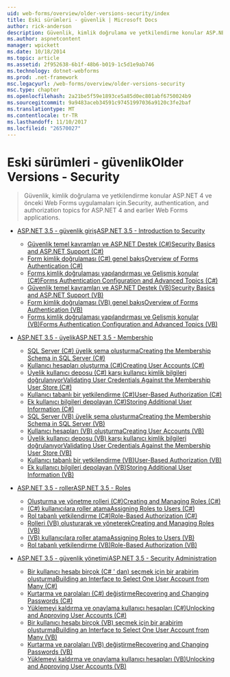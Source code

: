 ```yaml
---
uid: web-forms/overview/older-versions-security/index
title: Eski sürümleri - güvenlik | Microsoft Docs
author: rick-anderson
description: Güvenlik, kimlik doğrulama ve yetkilendirme konular ASP.NET 4 ve önceki Web Forms uygulamaları için.
ms.author: aspnetcontent
manager: wpickett
ms.date: 10/18/2014
ms.topic: article
ms.assetid: 2f952638-6b1f-48b6-b019-1c5d1e9ab746
ms.technology: dotnet-webforms
ms.prod: .net-framework
msc.legacyurl: /web-forms/overview/older-versions-security
msc.type: chapter
ms.openlocfilehash: 2a21be5f59e1893ce5a85d0ec801abf6750024b9
ms.sourcegitcommit: 9a9483aceb34591c97451997036a9120c3fe2baf
ms.translationtype: MT
ms.contentlocale: tr-TR
ms.lasthandoff: 11/10/2017
ms.locfileid: "26570027"
---
```

<a name="older-versions---security"></a><span data-ttu-id="5349d-103">Eski sürümleri - güvenlik</span><span class="sxs-lookup"><span data-stu-id="5349d-103">Older Versions - Security</span></span>
====================
> <span data-ttu-id="5349d-104">Güvenlik, kimlik doğrulama ve yetkilendirme konular ASP.NET 4 ve önceki Web Forms uygulamaları için.</span><span class="sxs-lookup"><span data-stu-id="5349d-104">Security, authentication, and authorization topics for ASP.NET 4 and earlier Web Forms applications.</span></span>


- [<span data-ttu-id="5349d-105">ASP.NET 3.5 - güvenlik giriş</span><span class="sxs-lookup"><span data-stu-id="5349d-105">ASP.NET 3.5 - Introduction to Security</span></span>](introduction/index.md)

    - [<span data-ttu-id="5349d-106">Güvenlik temel kavramları ve ASP.NET Destek (C#)</span><span class="sxs-lookup"><span data-stu-id="5349d-106">Security Basics and ASP.NET Support (C#)</span></span>](introduction/security-basics-and-asp-net-support-cs.md)
    - [<span data-ttu-id="5349d-107">Form kimlik doğrulaması (C#) genel bakış</span><span class="sxs-lookup"><span data-stu-id="5349d-107">Overview of Forms Authentication (C#)</span></span>](introduction/an-overview-of-forms-authentication-cs.md)
    - [<span data-ttu-id="5349d-108">Forms kimlik doğrulaması yapılandırması ve Gelişmiş konular (C#)</span><span class="sxs-lookup"><span data-stu-id="5349d-108">Forms Authentication Configuration and Advanced Topics (C#)</span></span>](introduction/forms-authentication-configuration-and-advanced-topics-cs.md)
    - [<span data-ttu-id="5349d-109">Güvenlik temel kavramları ve ASP.NET Destek (VB)</span><span class="sxs-lookup"><span data-stu-id="5349d-109">Security Basics and ASP.NET Support (VB)</span></span>](introduction/security-basics-and-asp-net-support-vb.md)
    - [<span data-ttu-id="5349d-110">Form kimlik doğrulaması (VB) genel bakış</span><span class="sxs-lookup"><span data-stu-id="5349d-110">Overview of Forms Authentication (VB)</span></span>](introduction/an-overview-of-forms-authentication-vb.md)
    - [<span data-ttu-id="5349d-111">Forms kimlik doğrulaması yapılandırması ve Gelişmiş konular (VB)</span><span class="sxs-lookup"><span data-stu-id="5349d-111">Forms Authentication Configuration and Advanced Topics (VB)</span></span>](introduction/forms-authentication-configuration-and-advanced-topics-vb.md)
- [<span data-ttu-id="5349d-112">ASP.NET 3.5 - üyelik</span><span class="sxs-lookup"><span data-stu-id="5349d-112">ASP.NET 3.5 - Membership</span></span>](membership/index.md)

    - [<span data-ttu-id="5349d-113">SQL Server (C#) üyelik şema oluşturma</span><span class="sxs-lookup"><span data-stu-id="5349d-113">Creating the Membership Schema in SQL Server (C#)</span></span>](membership/creating-the-membership-schema-in-sql-server-cs.md)
    - [<span data-ttu-id="5349d-114">Kullanıcı hesapları oluşturma (C#)</span><span class="sxs-lookup"><span data-stu-id="5349d-114">Creating User Accounts (C#)</span></span>](membership/creating-user-accounts-cs.md)
    - [<span data-ttu-id="5349d-115">Üyelik kullanıcı deposu (C#) karşı kullanıcı kimlik bilgileri doğrulanıyor</span><span class="sxs-lookup"><span data-stu-id="5349d-115">Validating User Credentials Against the Membership User Store (C#)</span></span>](membership/validating-user-credentials-against-the-membership-user-store-cs.md)
    - [<span data-ttu-id="5349d-116">Kullanıcı tabanlı bir yetkilendirme (C#)</span><span class="sxs-lookup"><span data-stu-id="5349d-116">User-Based Authorization (C#)</span></span>](membership/user-based-authorization-cs.md)
    - [<span data-ttu-id="5349d-117">Ek kullanıcı bilgileri depolayan (C#)</span><span class="sxs-lookup"><span data-stu-id="5349d-117">Storing Additional User Information (C#)</span></span>](membership/storing-additional-user-information-cs.md)
    - [<span data-ttu-id="5349d-118">SQL Server (VB) üyelik şema oluşturma</span><span class="sxs-lookup"><span data-stu-id="5349d-118">Creating the Membership Schema in SQL Server (VB)</span></span>](membership/creating-the-membership-schema-in-sql-server-vb.md)
    - [<span data-ttu-id="5349d-119">Kullanıcı hesapları (VB) oluşturma</span><span class="sxs-lookup"><span data-stu-id="5349d-119">Creating User Accounts (VB)</span></span>](membership/creating-user-accounts-vb.md)
    - [<span data-ttu-id="5349d-120">Üyelik kullanıcı deposu (VB) karşı kullanıcı kimlik bilgileri doğrulanıyor</span><span class="sxs-lookup"><span data-stu-id="5349d-120">Validating User Credentials Against the Membership User Store (VB)</span></span>](membership/validating-user-credentials-against-the-membership-user-store-vb.md)
    - [<span data-ttu-id="5349d-121">Kullanıcı tabanlı bir yetkilendirme (VB)</span><span class="sxs-lookup"><span data-stu-id="5349d-121">User-Based Authorization (VB)</span></span>](membership/user-based-authorization-vb.md)
    - [<span data-ttu-id="5349d-122">Ek kullanıcı bilgileri depolayan (VB)</span><span class="sxs-lookup"><span data-stu-id="5349d-122">Storing Additional User Information (VB)</span></span>](membership/storing-additional-user-information-vb.md)
- [<span data-ttu-id="5349d-123">ASP.NET 3.5 - roller</span><span class="sxs-lookup"><span data-stu-id="5349d-123">ASP.NET 3.5 - Roles</span></span>](roles/index.md)

    - [<span data-ttu-id="5349d-124">Oluşturma ve yönetme rolleri (C#)</span><span class="sxs-lookup"><span data-stu-id="5349d-124">Creating and Managing Roles (C#)</span></span>](roles/creating-and-managing-roles-cs.md)
    - [<span data-ttu-id="5349d-125">(C#) kullanıcılara roller atama</span><span class="sxs-lookup"><span data-stu-id="5349d-125">Assigning Roles to Users (C#)</span></span>](roles/assigning-roles-to-users-cs.md)
    - [<span data-ttu-id="5349d-126">Rol tabanlı yetkilendirme (C#)</span><span class="sxs-lookup"><span data-stu-id="5349d-126">Role-Based Authorization (C#)</span></span>](roles/role-based-authorization-cs.md)
    - [<span data-ttu-id="5349d-127">Rolleri (VB) oluşturarak ve yöneterek</span><span class="sxs-lookup"><span data-stu-id="5349d-127">Creating and Managing Roles (VB)</span></span>](roles/creating-and-managing-roles-vb.md)
    - [<span data-ttu-id="5349d-128">(VB) kullanıcılara roller atama</span><span class="sxs-lookup"><span data-stu-id="5349d-128">Assigning Roles to Users (VB)</span></span>](roles/assigning-roles-to-users-vb.md)
    - [<span data-ttu-id="5349d-129">Rol tabanlı yetkilendirme (VB)</span><span class="sxs-lookup"><span data-stu-id="5349d-129">Role-Based Authorization (VB)</span></span>](roles/role-based-authorization-vb.md)
- [<span data-ttu-id="5349d-130">ASP.NET 3.5 - güvenlik yönetimi</span><span class="sxs-lookup"><span data-stu-id="5349d-130">ASP.NET 3.5 - Security Administration</span></span>](admin/index.md)

    - [<span data-ttu-id="5349d-131">Bir kullanıcı hesabı birçok (C# ' dan) seçmek için bir arabirim oluşturma</span><span class="sxs-lookup"><span data-stu-id="5349d-131">Building an Interface to Select One User Account from Many (C#)</span></span>](admin/building-an-interface-to-select-one-user-account-from-many-cs.md)
    - [<span data-ttu-id="5349d-132">Kurtarma ve parolaları (C#) değiştirme</span><span class="sxs-lookup"><span data-stu-id="5349d-132">Recovering and Changing Passwords (C#)</span></span>](admin/recovering-and-changing-passwords-cs.md)
    - [<span data-ttu-id="5349d-133">Yüklemeyi kaldırma ve onaylama kullanıcı hesapları (C#)</span><span class="sxs-lookup"><span data-stu-id="5349d-133">Unlocking and Approving User Accounts (C#)</span></span>](admin/unlocking-and-approving-user-accounts-cs.md)
    - [<span data-ttu-id="5349d-134">Bir kullanıcı hesabı birçok (VB) seçmek için bir arabirim oluşturma</span><span class="sxs-lookup"><span data-stu-id="5349d-134">Building an Interface to Select One User Account from Many (VB)</span></span>](admin/building-an-interface-to-select-one-user-account-from-many-vb.md)
    - [<span data-ttu-id="5349d-135">Kurtarma ve parolaları (VB) değiştirme</span><span class="sxs-lookup"><span data-stu-id="5349d-135">Recovering and Changing Passwords (VB)</span></span>](admin/recovering-and-changing-passwords-vb.md)
    - [<span data-ttu-id="5349d-136">Yüklemeyi kaldırma ve onaylama kullanıcı hesapları (VB)</span><span class="sxs-lookup"><span data-stu-id="5349d-136">Unlocking and Approving User Accounts (VB)</span></span>](admin/unlocking-and-approving-user-accounts-vb.md)
